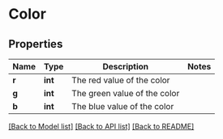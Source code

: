 # Color

## Properties
Name | Type | Description | Notes
------------ | ------------- | ------------- | -------------
**r** | **int** | The red value of the color | 
**g** | **int** | The green value of the color | 
**b** | **int** | The blue value of the color | 

[[Back to Model list]](../README.md#documentation-for-models) [[Back to API list]](../README.md#documentation-for-api-endpoints) [[Back to README]](../README.md)


